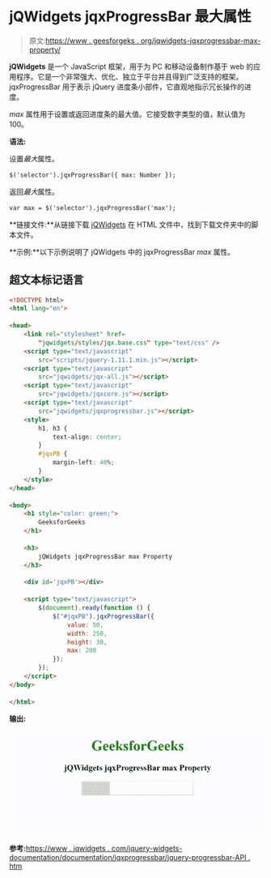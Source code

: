 # jQWidgets jqxProgressBar 最大属性

> 原文:[https://www . geesforgeks . org/jqwidgets-jqxprogressbar-max-property/](https://www.geeksforgeeks.org/jqwidgets-jqxprogressbar-max-property/)

**jQWidgets** 是一个 JavaScript 框架，用于为 PC 和移动设备制作基于 web 的应用程序。它是一个非常强大、优化、独立于平台并且得到广泛支持的框架。jqxProgressBar 用于表示 jQuery 进度条小部件，它直观地指示冗长操作的进度。

*max* 属性用于设置或返回进度条的最大值。它接受数字类型的值，默认值为 100。

**语法:**

设置*最大*属性。

```html
$('selector').jqxProgressBar({ max: Number });
```

返回*最大*属性。

```html
var max = $('selector').jqxProgressBar('max');
```

**链接文件:**从链接下载 [jQWidgets](https://www.jqwidgets.com/download/.) 在 HTML 文件中，找到下载文件夹中的脚本文件。

> <link rel="”stylesheet”" href="”jqwidgets/styles/jqx.base.css”" type="”text/css”">

**示例:**以下示例说明了 jQWidgets 中的 jqxProgressBar *max* 属性。

## 超文本标记语言

```html
<!DOCTYPE html>
<html lang="en">

<head>
    <link rel="stylesheet" href=
        "jqwidgets/styles/jqx.base.css" type="text/css" />
    <script type="text/javascript" 
        src="scripts/jquery-1.11.1.min.js"></script>
    <script type="text/javascript" 
        src="jqwidgets/jqx-all.js"></script>
    <script type="text/javascript" 
        src="jqwidgets/jqxcore.js"></script>
    <script type="text/javascript" 
        src="jqwidgets/jqxprogressbar.js"></script>
    <style>
        h1, h3 {
            text-align: center;            
        }
        #jqxPB {
            margin-left: 40%;
        }
    </style>
</head>

<body>
    <h1 style="color: green;">
        GeeksforGeeks
    </h1>

    <h3>
        jQWidgets jqxProgressBar max Property
    </h3>

    <div id='jqxPB'></div>

    <script type="text/javascript">
        $(document).ready(function () {
            $("#jqxPB").jqxProgressBar({
                value: 50,
                width: 250,
                height: 30,
                max: 200
            });
        });
    </script>
</body>

</html>
```

**输出:**

![](img/5198f477ee9adf19d70c4d90cf2ad370.png)

**参考:**[https://www . jqwidgets . com/jquery-widgets-documentation/documentation/jqxprogressbar/jquery-progressbar-API . htm](https://www.jqwidgets.com/jquery-widgets-documentation/documentation/jqxprogressbar/jquery-progressbar-api.htm)